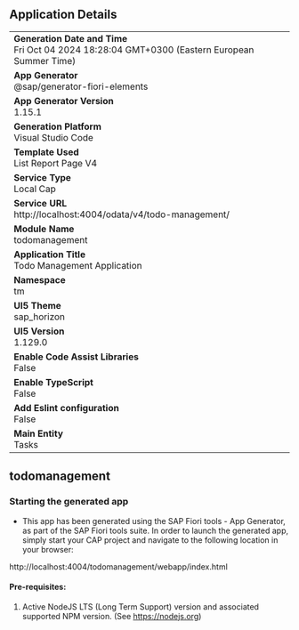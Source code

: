 ## Application Details
|               |
| ------------- |
|**Generation Date and Time**<br>Fri Oct 04 2024 18:28:04 GMT+0300 (Eastern European Summer Time)|
|**App Generator**<br>@sap/generator-fiori-elements|
|**App Generator Version**<br>1.15.1|
|**Generation Platform**<br>Visual Studio Code|
|**Template Used**<br>List Report Page V4|
|**Service Type**<br>Local Cap|
|**Service URL**<br>http://localhost:4004/odata/v4/todo-management/|
|**Module Name**<br>todomanagement|
|**Application Title**<br>Todo Management Application|
|**Namespace**<br>tm|
|**UI5 Theme**<br>sap_horizon|
|**UI5 Version**<br>1.129.0|
|**Enable Code Assist Libraries**<br>False|
|**Enable TypeScript**<br>False|
|**Add Eslint configuration**<br>False|
|**Main Entity**<br>Tasks|

## todomanagement



### Starting the generated app

-   This app has been generated using the SAP Fiori tools - App Generator, as part of the SAP Fiori tools suite.  In order to launch the generated app, simply start your CAP project and navigate to the following location in your browser:

http://localhost:4004/todomanagement/webapp/index.html

#### Pre-requisites:

1. Active NodeJS LTS (Long Term Support) version and associated supported NPM version.  (See https://nodejs.org)



